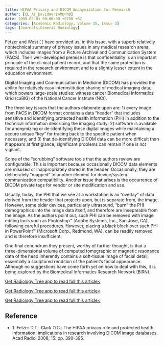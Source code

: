```yaml
---
title: HIPAA Privacy and DICOM Anonymization for Research
author: [CL_AT_DavidAvrinMDPhD]
date: 2008-03-01 00:00:00 +0700 +07
categories: [Academic Radiology, Volume 15, Issue 3]
tags: [Journals,General Radiology]
---
```

Fetzer and West ( ) have provided us, in this issue, with a superb relatively nontechnical summary of privacy issues in any medical research arena, which includes images from a Picture Archival and Communication System (PACS). Their well-developed premise is that confidentiality is an important principle of the clinical patient record, and that the same protection is required in the research environment and to a slightly lesser extent in the education environment.

Digital Imaging and Communication in Medicine (DICOM) has provided the ability for relatively easy interinstitution sharing of medical imaging data, which powers large-scale studies: witness cancer Biomedical Informatics Grid (caBIG) of the National Cancer Institute (NCI).

The three key issues that the authors elaborate upon are: 1) every image from PACS in DICOM format contains a data “header” that includes sensitive and identifying protected health information (PHI) in addition to the technical information describing the imaging study; 2) software is available for anonymizing or de-identifying these digital images while maintaining a secure unique “key” for tracing back to the specific patient when necessary; and 3) that de-identifying DICOM data can be more difficult than it appears at first glance; significant problems can remain if one is not vigilant.

Some of the “scrubbing” software tools that the authors review are configurable. This is important because occasionally DICOM data elements are misused or inappropriately stored in the header. Occasionally, they are deliberately “mapped” to another element for device/system communication compatibility. Another issue that arises is the occurrence of DICOM private tags for vendor or site modification and use.

Usually, today, the PHI that we see at a workstation is an “overlay” of data derived from the header that projects upon, but is separate from, the image. However, some older devices, particularly ultrasound, “burn” the PHI demographics into the image data itself, and therefore are inseparable from the image. As the authors point out, such PHI can be removed with image editing tools such as Photoshop™ (Adobe Systems, Inc., San Jose, CA), following careful procedures. However, placing a black block over such PHI in PowerPoint™ (Microsoft Corp., Redmond, WA), can be readily removed and is therefore insufficient.

One final conundrum they present, worthy of further thought, is that a three-dimensional volume of computed tomographic or magnetic resonance data of the head inherently contains a soft-tissue image of facial detail; essentially a sculptured rendition of the patient’s facial appearance. Although no suggestions have come forth yet on how to deal with this, it is being explored by the Biomedical Informatics Research Network (BIRN).

[Get Radiology Tree app to read full this article<](https://clinicalpub.com/app)

[Get Radiology Tree app to read full this article<](https://clinicalpub.com/app)

[Get Radiology Tree app to read full this article<](https://clinicalpub.com/app)

## Reference

- 1\. Fetzer D.T., Clark O.C.: The HIPAA privacy rule and protected health information: implications in research involving DICOM image databases. Acad Radiol 2008; 15: pp. 390-395.